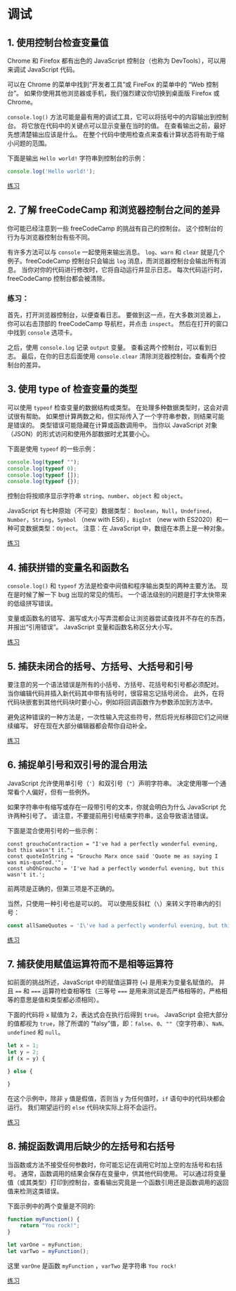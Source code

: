 # 调试

## 1. 使用控制台检查变量值

Chrome 和 Firefox 都有出色的 JavaScript 控制台（也称为 DevTools），可以用来调试 JavaScript 代码。

可以在 Chrome 的菜单中找到“开发者工具”或 FireFox 的菜单中的 “Web 控制台”。 如果你使用其他浏览器或手机，我们强烈建议你切换到桌面版
Firefox 或 Chrome。

`console.log()` 方法可能是最有用的调试工具，它可以将括号中的内容输出到控制台。 将它放在代码中的关键点可以显示变量在当时的值。
在查看输出之前，最好先想清楚输出应该是什么。 在整个代码中使用检查点来查看计算状态将有助于缩小问题的范围。

下面是输出 `Hello world!` 字符串到控制台的示例：

```javascript
console.log('Hello world!');
```

[练习](./checkVariableValues.js)

## 2. 了解 freeCodeCamp 和浏览器控制台之间的差异

你可能已经注意到一些 freeCodeCamp 的挑战有自己的控制台。 这个控制台的行为与浏览器控制台有些不同。

有许多方法可以与 `console` 一起使用来输出消息。 `log`、`warn` 和 `clear` 就是几个例子。freeCodeCamp 控制台只会输出 `log`
消息，而浏览器控制台会输出所有消息。 当你对你的代码进行修改时，它将自动运行并显示日志。 每次代码运行时，freeCodeCamp
控制台都会被清除。

### 练习：

首先，打开浏览器控制台，以便查看日志。 要做到这一点，在大多数浏览器上，你可以右击顶部的 freeCodeCamp 导航栏，并点击 `inspect`。
然后在打开的窗口中找到 `console` 选项卡。

之后，使用 `console.log` 记录 `output` 变量。 查看这两个控制台，可以看到日志。 最后，在你的日志后面使用 `console.clear`
清除浏览器控制台。查看两个控制台的差异。

## 3. 使用 type of 检查变量的类型

可以使用 `typeof` 检查变量的数据结构或类型。 在处理多种数据类型时，这会对调试很有帮助。 如果想计算两数之和，但实际传入了一个字符串参数，则结果可能是错误的。
类型错误可能隐藏在计算或函数调用中。 当你以 JavaScript 对象（JSON）的形式访问和使用外部数据时尤其要小心。

下面是使用 `typeof` 的一些示例：

```javascript
console.log(typeof "");
console.log(typeof 0);
console.log(typeof []);
console.log(typeof {});
```

控制台将按顺序显示字符串 `string`、`number`、`object` 和 `object`。

JavaScript 有七种原始（不可变）数据类型： `Boolean`，`Null`，`Undefined`，`Number`，`String`，`Symbol` （new with ES6），`BigInt`
（new with ES2020）和一种可变数据类型：`Object`。 注意：在 JavaScript 中，数组在本质上是一种对象。

[练习](./checkVariableTypes.js)

## 4. 捕获拼错的变量名和函数名

`console.log()` 和 `typeof` 方法是检查中间值和程序输出类型的两种主要方法。 现在是时候了解一下 bug 出现的常见的情形。
一个语法级别的问题是打字太快带来的低级拼写错误。

变量或函数名的错写、漏写或大小写弄混都会让浏览器尝试查找并不存在的东西，并报出“引用错误”。 JavaScript 变量和函数名称区分大小写。

[练习](./catchWrongNames.js)

## 5. 捕获未闭合的括号、方括号、大括号和引号

要注意的另一个语法错误是所有的小括号、方括号、花括号和引号都必须配对。 当你编辑代码并插入新代码其中带有括号时，很容易忘记括号闭合。
此外，在将代码块嵌套到其他代码块时要小心，例如将回调函数作为参数添加到方法中。

避免这种错误的一种方法是，一次性输入完这些符号，然后将光标移回它们之间继续编写。 好在现在大部分编辑器都会帮你自动补全。

[练习](./checkBracketAndQuotePairs.js)

## 6. 捕捉单引号和双引号的混合用法

JavaScript 允许使用单引号（`'`）和双引号（`"`）声明字符串。 决定使用哪一个通常看个人偏好，但有一些例外。

如果字符串中有缩写或存在一段带引号的文本，你就会明白为什么 JavaScript 允许两种引号了。 请注意，不要提前用引号结束字符串，这会导致语法错误。

下面是混合使用引号的一些示例：

```
const grouchoContraction = "I've had a perfectly wonderful evening, but this wasn't it.";
const quoteInString = "Groucho Marx once said 'Quote me as saying I was mis-quoted.'";
const uhOhGroucho = 'I've had a perfectly wonderful evening, but this wasn't it.';
```

前两项是正确的，但第三项是不正确的。

当然，只使用一种引号也是可以的。 可以使用反斜杠（`\`）来转义字符串内的引号：

```javascript
const allSameQuotes = 'I\'ve had a perfectly wonderful evening, but this wasn\'t it.';
```

[练习](./catchMixedQuotes.js)

## 7. 捕获使用赋值运算符而不是相等运算符

如前面的挑战所述，JavaScript 中的赋值运算符 (`=`) 是用来为变量名赋值的。 并且 `==` 和 `===` 运算符检查相等性（三等号 `===`
是用来测试是否严格相等的，严格相等的意思是值和类型都必须相同）。

下面的代码将 `x` 赋值为 2，表达式会在执行后得到 `true`。 JavaScript 会把大部分的值都视为 `true`，除了所谓的
“falsy”值，即：`false`、`0`、`""`（空字符串）、`NaN`、`undefined` 和 `null`。

```javascript
let x = 1;
let y = 2;
if (x = y) {

} else {

}
```

在这个示例中，除非 `y` 值是假值，否则当 `y` 为任何值时，`if` 语句中的代码块都会运行。 我们期望运行的 `else` 代码块实际上将不会运行。

[练习](./checkOperatorUsage.js)

## 8. 捕捉函数调用后缺少的左括号和右括号

当函数或方法不接受任何参数时，你可能忘记在调用它时加上空的左括号和右括号。 通常，函数调用的结果会保存在变量中，供其他代码使用。
可以通过将变量值（或其类型）打印到控制台，查看输出究竟是一个函数引用还是函数调用的返回值来检测这类错误。

下面示例中的两个变量是不同的:

```javascript
function myFunction() {
    return "You rock!";
}

let varOne = myFunction;
let varTwo = myFunction();
```

这里 `varOne` 是函数 `myFunction` ，`varTwo` 是字符串 `You rock!`

[练习](./captureMissingParentheses.js)